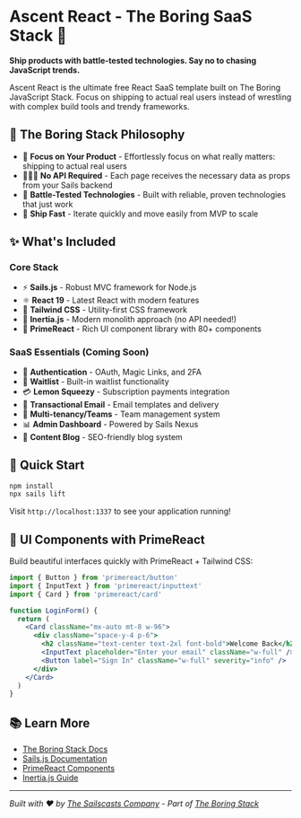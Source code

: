 # Ascent React - The Boring SaaS Stack 🚀

**Ship products with battle-tested technologies. Say no to chasing JavaScript trends.**

Ascent React is the ultimate free React SaaS template built on The Boring JavaScript Stack. Focus on shipping to actual real users instead of wrestling with complex build tools and trendy frameworks.

## 🎁 The Boring Stack Philosophy

- 🎯 **Focus on Your Product** - Effortlessly focus on what really matters: shipping to actual real users
- 🙅🏾‍♀️ **No API Required** - Each page receives the necessary data as props from your Sails backend
- 🤝 **Battle-Tested Technologies** - Built with reliable, proven technologies that just work
- 🚀 **Ship Fast** - Iterate quickly and move easily from MVP to scale

## ✨ What's Included

### Core Stack

- ⚡ **Sails.js** - Robust MVC framework for Node.js
- ⚛️ **React 19** - Latest React with modern features
- 🎨 **Tailwind CSS** - Utility-first CSS framework
- 🔄 **Inertia.js** - Modern monolith approach (no API needed!)
- 🎯 **PrimeReact** - Rich UI component library with 80+ components

### SaaS Essentials (Coming Soon)

- 🔐 **Authentication** - OAuth, Magic Links, and 2FA
- 📝 **Waitlist** - Built-in waitlist functionality
- 💳 **Lemon Squeezy** - Subscription payments integration
- 📧 **Transactional Email** - Email templates and delivery
- 👥 **Multi-tenancy/Teams** - Team management system
- 📊 **Admin Dashboard** - Powered by Sails Nexus
- 📰 **Content Blog** - SEO-friendly blog system

## 🚀 Quick Start

```bash
npm install
npx sails lift
```

Visit `http://localhost:1337` to see your application running!

## 🎨 UI Components with PrimeReact

Build beautiful interfaces quickly with PrimeReact + Tailwind CSS:

```jsx
import { Button } from 'primereact/button'
import { InputText } from 'primereact/inputtext'
import { Card } from 'primereact/card'

function LoginForm() {
  return (
    <Card className="mx-auto mt-8 w-96">
      <div className="space-y-4 p-6">
        <h2 className="text-center text-2xl font-bold">Welcome Back</h2>
        <InputText placeholder="Enter your email" className="w-full" />
        <Button label="Sign In" className="w-full" severity="info" />
      </div>
    </Card>
  )
}
```

## 📚 Learn More

- [The Boring Stack Docs](https://docs.sailscasts.com/boring-stack)
- [Sails.js Documentation](https://sailsjs.com/documentation)
- [PrimeReact Components](https://primereact.org)
- [Inertia.js Guide](https://inertiajs.com)

---

_Built with ❤️ by [The Sailscasts Company](https://sailscasts.com) - Part of [The Boring Stack](https://github.com/sailscastshq/boring-stack)_
